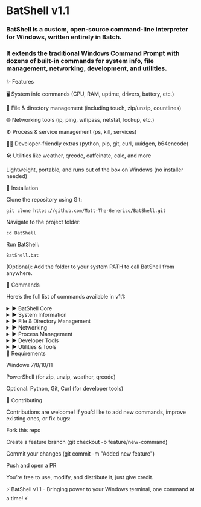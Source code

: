 # BatShell v1.1

### BatShell is a custom, open-source command-line interpreter for Windows, written entirely in Batch.
### It extends the traditional Windows Command Prompt with dozens of built-in commands for system info, file management, networking, development, and utilities.

✨ Features

🖥️ System info commands (CPU, RAM, uptime, drivers, battery, etc.)

📂 File & directory management (including touch, zip/unzip, countlines)

🌐 Networking tools (ip, ping, wifipass, netstat, lookup, etc.)

⚙️ Process & service management (ps, kill, services)

👨‍💻 Developer-friendly extras (python, pip, git, curl, uuidgen, b64encode)

🛠️ Utilities like weather, qrcode, caffeinate, calc, and more

Lightweight, portable, and runs out of the box on Windows (no installer needed)

🚀 Installation

Clone the repository using Git:

``git clone https://github.com/Matt-The-Generico/BatShell.git``


Navigate to the project folder:

``cd BatShell``


Run BatShell:

``BatShell.bat``


(Optional): Add the folder to your system PATH to call BatShell from anywhere.

📖 Commands

Here’s the full list of commands available in v1.1:

<details> <summary>▶ BatShell Core</summary>

help – Shows help message

exit / quit – Exits BatShell

cls / clear – Clears the screen

ver / version – Displays BatShell version

about – Information about BatShell

reprompt – Refreshes the command prompt

</details> <details> <summary>▶ System Information</summary>

sysinfo – Detailed system information

hostname - Shows the computer hostname

username - Shows the computer username

os – Shows OS info

cpuinfo, meminfo – CPU and RAM details

diskinfo - Shows disk usage

uptime – Shows boot time

drivers - Shows installed drivers

pcmodel – Shows PC model

battery - Shows battery

datetime – Shows date/time

</details> <details> <summary>▶ File & Directory Management</summary>

ls - List files in the current directory

dir [path] – Shows directories

cd [path] – Change directory

pwd - print directory

mkdir [name] – Create directory

touch / emptyfile [file] – Create empty file

del / rm [f] – Delete file

rmdir [d] - Delete directory

copy - Copy file

move - Move file

ren – Rename file

cat / type [file] – Show file content

tree [path] – Directory tree

findfile [name] – Search file recursively

countfiles – Count files in directory

countlines [file] – Count lines in file

open [file/url/app] – Open with default app

zip [arch] [files] - Zip files (PowerShell Required)

unzip [arch] – Unzip files (PowerShell Required)

</details> <details> <summary>▶ Networking</summary>

ip - Shows current IPs

ipall - Shows all IP configuration

ping [host],  – Tests host connectivity

trace [host] - Traces host route

dnsflush – Flush DNS cache

netstat - Shows connection status

arp, mac – Network details (ARP and MAC adress)

lookup [host] – DNS lookup

wifilist – List saved Wi-Fi profiles

wifipass [profile] – Show Wi-Fi password

</details> <details> <summary>▶ Process Management</summary>

ps / tasklist – List processes

kill [name.exe], killpid [PID] – Kill process

services – List running services

</details> <details> <summary>▶ Developer Tools</summary>

py / python [script/file] – Run Python script or file

pinstall [pkg] – Install Python package

puninstall [pkg] – Uninstall Python package

plist – List installed Python packages

git [args] – Run Git command

curl [args] – Run curl command

which [cmd] – Show path of executable

uuidgen – Generate GUID

b64encode [str], b64decode [str] – Base64 encode/decode

</details> <details> <summary>▶ Utilities & Tools</summary>

calc – Open Calculator

notepad [file] – Open Notepad

countdown / timer [s] – Countdown timer

search [query] – Google search

weather [loc] – Show weather (e.g., weather London)

qrcode [text] – Generate QR code in console

shutdown / reboot – Power controls (shuts down or reboot computer)

logoff, lock – Session controls (logoffs user or lock computer)

caffeinate – Prevent system sleep

random – Generates random number

path – Show PATH

env – Show environment variables

color [attr], title [text] – Customize console (window color or title)

</details>
📌 Requirements

Windows 7/8/10/11

PowerShell
(for zip, unzip, weather, qrcode)

Optional: Python, Git, Curl (for developer tools)

🤝 Contributing

Contributions are welcome!
If you’d like to add new commands, improve existing ones, or fix bugs:

Fork this repo

Create a feature branch (git checkout -b feature/new-command)

Commit your changes (git commit -m "Added new feature")

Push and open a PR


You’re free to use, modify, and distribute it, just give credit.


⚡ BatShell v1.1 - Bringing power to your Windows terminal, one command at a time! ⚡
